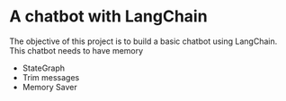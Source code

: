 # A chatbot with LangChain

The objective of this project is to build a basic chatbot using LangChain. This chatbot needs to have memory

* StateGraph
* Trim messages
* Memory Saver